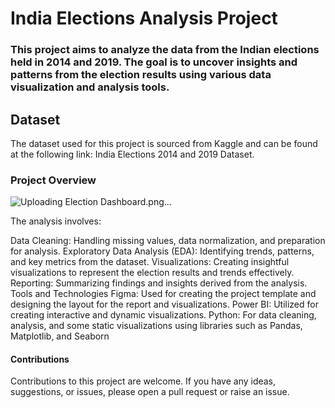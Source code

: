 # India Elections Analysis Project
### This project aims to analyze the data from the Indian elections held in 2014 and 2019. The goal is to uncover insights and patterns from the election results using various data visualization and analysis tools.

## Dataset
The dataset used for this project is sourced from Kaggle and can be found at the following link: India Elections 2014 and 2019 Dataset.

### Project Overview
![Uploading Election Dashboard.png…]()

The analysis involves:

Data Cleaning: Handling missing values, data normalization, and preparation for analysis.
Exploratory Data Analysis (EDA): Identifying trends, patterns, and key metrics from the dataset.
Visualizations: Creating insightful visualizations to represent the election results and trends effectively.
Reporting: Summarizing findings and insights derived from the analysis.
Tools and Technologies
Figma: Used for creating the project template and designing the layout for the report and visualizations.
Power BI: Utilized for creating interactive and dynamic visualizations.
Python: For data cleaning, analysis, and some static visualizations using libraries such as Pandas, Matplotlib, and Seaborn

#### Contributions
Contributions to this project are welcome. If you have any ideas, suggestions, or issues, please open a pull request or raise an issue.
